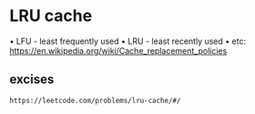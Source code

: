 # LRU cache

• LFU - least frequently used
• LRU - least recently used
• etc: https://en.wikipedia.org/wiki/Cache_replacement_policies

## excises

```
https://leetcode.com/problems/lru-cache/#/
```
